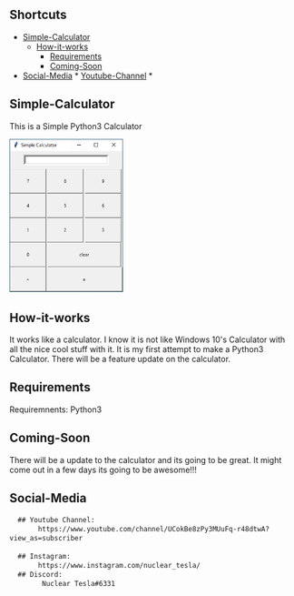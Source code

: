 ## Shortcuts

   * [Simple-Calculator](#simple-calculator)
      * [How-it-works](#How-it-works)
         * [Requirements](#Requirements)
         * [Coming-Soon](#Coming-Soon)
   * [Social-Media](#social-media)
              * [Youtube-Channel](#youtube-channel)
              * 
     
     
## Simple-Calculator
This is a Simple Python3 Calculator

<img src="https://github.com/hacker41d4n/Simple-Calculator/blob/master/Important/simplecalculator1.PNG" alt="calcultor" width="200"/>


## How-it-works
It works like a calculator. I know it is not like Windows 10's Calculator with all the nice cool stuff with it. It is my first attempt to make a Python3 Calculator. There will be a feature update on the calculator.

## Requirements
Requiremnents: Python3 


## Coming-Soon
There will be a update to the calculator and its going to be great. It might come out in a few days its going to be awesome!!!

## Social-Media
      ## Youtube Channel:
           https://www.youtube.com/channel/UCokBe8zPy3MUuFq-r48dtwA?view_as=subscriber
           
      ## Instagram: 
           https://www.instagram.com/nuclear_tesla/
      ## Discord:
            Nuclear Tesla#6331
  

